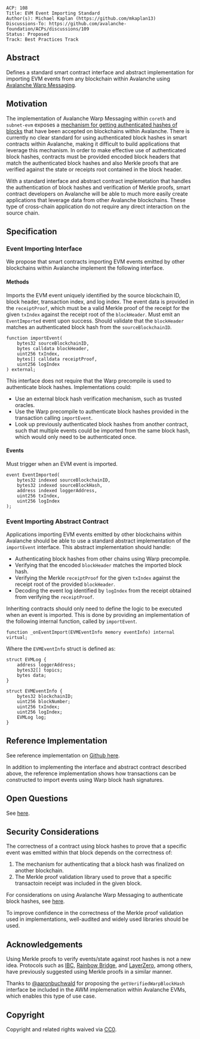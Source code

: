 ```text
ACP: 108
Title: EVM Event Importing Standard
Author(s): Michael Kaplan (https://github.com/mkaplan13)
Discussions-To: https://github.com/avalanche-foundation/ACPs/discussions/109
Status: Proposed
Track: Best Practices Track
```

## Abstract

Defines a standard smart contract interface and abstract implementation for importing EVM events from any blockchain within Avalanche using [Avalanche Warp Messaging](https://docs.avax.network/build/cross-chain/awm/overview).

## Motivation

The implementation of Avalanche Warp Messaging within `coreth` and `subnet-evm` exposes a [mechanism for getting authenticated hashes of blocks](https://github.com/ava-labs/subnet-evm/blob/master/contracts/contracts/interfaces/IWarpMessenger.sol#L43) that have been accepted on blockchains within Avalanche. There is currently no clear standard for using authenticated block hashes in smart contracts within Avalanche, making it difficult to build applications that leverage this mechanism. In order to make effective use of authenticated block hashes, contracts must be provided encoded block headers that match the authenticated block hashes and also Merkle proofs that are verified against the state or receipts root contained in the block header. 

With a standard interface and abstract contract implemetation that handles the authentication of block hashes and verification of Merkle proofs, smart contract developers on Avalanche will be able to much more easily create applications that leverage data from other Avalanche blockchains. These type of cross-chain application do not require any direct interaction on the source chain.

## Specification

### Event Importing Interface

We propose that smart contracts importing EVM events emitted by other blockchains within Avalanche implement the following interface.

#### Methods

Imports the EVM event uniquely identified by the source blockchain ID, block header, transaction index, and log index. The event data is provided in the `receiptProof`, which must be a valid Merkle proof of the receipt for the given `txIndex` against the receipt root of the `blockHeader`. Must emit an `EventImported` event upon success. Should validate that the `blockHeader` matches an authenticated block hash from the `sourceBlockchainID`.
```solidity
function importEvent(
    bytes32 sourceBlockchainID,
    bytes calldata blockHeader,
    uint256 txIndex,
    bytes[] calldata receiptProof,
    uint256 logIndex
) external;
```

This interface does not require that the Warp precompile is used to authenticate block hashes. Implementations could:
- Use an external block hash verification mechanism, such as trusted oracles.
- Use the Warp precompile to authenticate block hashes provided in the transaction calling `importEvent`.
- Look up previously authenticated block hashes from another contract, such that multiple events could be imported from the same block hash, which would only need to be authenticated once.

#### Events

Must trigger when an EVM event is imported.
```solidity
event EventImported(
    bytes32 indexed sourceBlockchainID,
    bytes32 indexed sourceBlockHash,
    address indexed loggerAddress,
    uint256 txIndex,
    uint256 logIndex
);
```

### Event Importing Abstract Contract

Applications importing EVM events emitted by other blockchains within Avalanche should be able to use a standard abstract implementation of the `importEvent` interface. This abstract implementation should handle:
- Authenticating block hashes from other chains using Warp precompile.
- Verifying that the encoded `blockHeader` matches the imported block hash.
- Verifying the Merkle `receiptProof` for the given `txIndex` against the receipt root of the provided `blockHeader`.
- Decoding the event log identified by `logIndex` from the receipt obtained from verifying the `receiptProof`.

Inheriting contracts should only need to define the logic to be executed when an event is imported. This is done by providing an implementation of the following internal function, called by `importEvent`.

```solidity
function _onEventImport(EVMEventInfo memory eventInfo) internal virtual;
```

Where the `EVMEventInfo` struct is defined as:

```solidity
struct EVMLog {
    address loggerAddress;
    bytes32[] topics;
    bytes data;
}

struct EVMEventInfo {
    bytes32 blockchainID;
    uint256 blockNumber;
    uint256 txIndex;
    uint256 logIndex;
    EVMLog log;
}
```

## Reference Implementation

See reference implementation on [Github here](https://github.com/ava-labs/event-importer-poc).

In addition to implementing the interface and abstract contract described above, the reference implementation shows how transactions can be constructed to import events using Warp block hash signatures.

## Open Questions

See [here](https://github.com/ava-labs/event-importer-poc?tab=readme-ov-file#open-questions-and-considerations).

## Security Considerations

The correctness of a contract using block hashes to prove that a specific event was emitted within that block depends on the correctness of:
1. The mechanism for authenticating that a block hash was finalized on another blockchain.
2. The Merkle proof validation library used to prove that a specific transactoin receipt was included in the given block.

For considerations on using Avalanche Warp Messaging to authenticate block hashes, see [here](https://github.com/avalanche-foundation/ACPs/tree/main/ACPs/30-avalanche-warp-x-evm#security-considerations).

To improve confidence in the correctness of the Merkle proof validation used in implementations, well-audited and widely used libraries should be used.

## Acknowledgements

Using Merkle proofs to verify events/state against root hashes is not a new idea. Protocols such as [IBC](https://ibc.cosmos.network/v8/), [Rainbow Bridge](https://github.com/Near-One/rainbow-bridge), and [LayerZero](https://layerzero.network/publications/LayerZero_Whitepaper_V1.1.0.pdf), among others, have previously suggested using Merkle proofs in a similar manner.

Thanks to [@aaronbuchwald](https://github.com/aaronbuchwald) for proposing the `getVerifiedWarpBlockHash` interface be included in the AWM implemenation within Avalanche EVMs, which enables this type of use case.

## Copyright

Copyright and related rights waived via [CC0](https://creativecommons.org/publicdomain/zero/1.0/).
